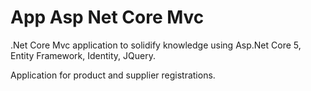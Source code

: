 ﻿# App Asp Net Core Mvc 
.Net Core Mvc application to solidify knowledge using Asp.Net Core 5, Entity Framework, Identity, JQuery.


Application for product and supplier registrations.
